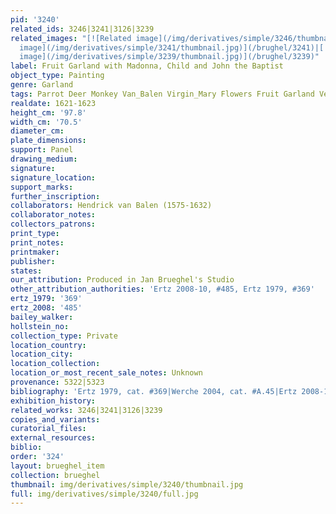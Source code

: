 ```yaml
---
pid: '3240'
related_ids: 3246|3241|3126|3239
related_images: "[![Related image](/img/derivatives/simple/3246/thumbnail.jpg)](/brughel/3246)|[![Related
  image](/img/derivatives/simple/3241/thumbnail.jpg)](/brughel/3241)|[![Related image](/img/derivatives/simple/3126/thumbnail.jpg)](/brughel/3126)|[![Related
  image](/img/derivatives/simple/3239/thumbnail.jpg)](/brughel/3239)"
label: Fruit Garland with Madonna, Child and John the Baptist
object_type: Painting
genre: Garland
tags: Parrot Deer Monkey Van_Balen Virgin_Mary Flowers Fruit Garland Vegetables
realdate: 1621-1623
height_cm: '97.8'
width_cm: '70.5'
diameter_cm: 
plate_dimensions: 
support: Panel
drawing_medium: 
signature: 
signature_location: 
support_marks: 
further_inscription: 
collaborators: Hendrick van Balen (1575-1632)
collaborator_notes: 
collectors_patrons: 
print_type: 
print_notes: 
printmaker: 
publisher: 
states: 
our_attribution: Produced in Jan Brueghel's Studio
other_attribution_authorities: 'Ertz 2008-10, #485, Ertz 1979, #369'
ertz_1979: '369'
ertz_2008: '485'
bailey_walker: 
hollstein_no: 
collection_type: Private
location_country: 
location_city: 
location_collection: 
location_or_most_recent_sale_notes: Unknown
provenance: 5322|5323
bibliography: 'Ertz 1979, cat. #369|Werche 2004, cat. #A.45|Ertz 2008-10, cat. #485'
exhibition_history: 
related_works: 3246|3241|3126|3239
copies_and_variants: 
curatorial_files: 
external_resources: 
biblio: 
order: '324'
layout: brueghel_item
collection: brueghel
thumbnail: img/derivatives/simple/3240/thumbnail.jpg
full: img/derivatives/simple/3240/full.jpg
---
```

